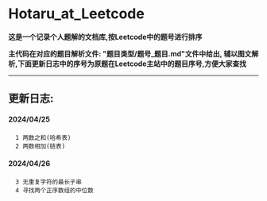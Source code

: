 # Hotaru_at_Leetcode

**这是一个记录个人题解的文档库,按Leetcode中的题号进行排序**

**主代码在对应的题目解析文件: "题目类型/题号_题目.md"文件中给出, 辅以图文解析,下面更新日志中的序号为原题在Leetcode主站中的题目序号,方便大家查找**

----

## 更新日志:

#### 2024/04/25
      1 两数之和(哈希表)
      2 两数相加(链表)
#### 2024/04/26
      3 无重复字符的最长子串
      4 寻找两个正序数组的中位数

